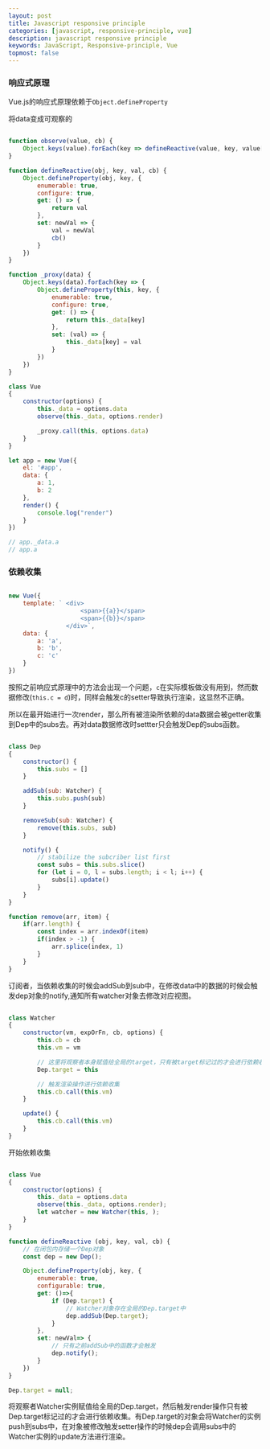 ```yaml
---
layout: post
title: Javascript responsive principle
categories: [javascript, responsive-principle, vue]
description: javascript responsive principle
keywords: JavaScript, Responsive-principle, Vue
topmost: false
---
```


### 响应式原理

Vue.js的响应式原理依赖于`Object.defineProperty`

将data变成可观察的

```js

function observe(value, cb) {
    Object.keys(value).forEach(key => defineReactive(value, key, value[key], cb))
}

function defineReactive(obj, key, val, cb) {
    Object.defineProperty(obj, key, {
        enumerable: true,
        configure: true,
        get: () => {
            return val
        },
        set: newVal => {
            val = newVal
            cb()
        }
    })
}

function _proxy(data) {
    Object.keys(data).forEach(key => {
        Object.defineProperty(this, key, {
            enumerable: true,
            configure: true,
            get: () => {
                return this._data[key]
            },
            set: (val) => {
                this._data[key] = val
            }
        })
    })
} 

class Vue
{
    constructor(options) {
        this._data = options.data
        observe(this._data, options.render)

        _proxy.call(this, options.data)
    }
}

let app = new Vue({
    el: '#app',
    data: {
        a: 1,
        b: 2
    },
    render() {
        console.log("render")
    }
})

// app._data.a
// app.a

```

### 依赖收集

```js

new Vue({
    template: ` <div>
                    <span>{{a}}</span>
                    <span>{{b}}</span>
                </div>`,
    data: {
        a: 'a',
        b: 'b',
        c: 'c'
    }
})

```

按照之前响应式原理中的方法会出现一个问题，`c`在实际模板做没有用到，然而数据修改(`this.c = d`)时，同样会触发c的setter导致执行渲染，这显然不正确。

所以在最开始进行一次render，那么所有被渲染所依赖的data数据会被getter收集到Dep中的subs去。再对data数据修改时settter只会触发Dep的subs函数。

```js

class Dep
{
    constructor() {
        this.subs = []
    }

    addSub(sub: Watcher) {
        this.subs.push(sub)
    }

    removeSub(sub: Watcher) {
        remove(this.subs, sub)
    }

    notify() {
        // stabilize the subcriber list first
        const subs = this.subs.slice()
        for (let i = 0, l = subs.length; i < l; i++) {
            subs[i].update()
        }
    }
}

function remove(arr, item) {
    if(arr.length) {
        const index = arr.indexOf(item)
        if(index > -1) {
            arr.splice(index, 1)
        }
    }
}

```

订阅者，当依赖收集的时候会addSub到sub中，在修改data中的数据的时候会触发dep对象的notify,通知所有watcher对象去修改对应视图。

```js

class Watcher
{
    constructor(vm, expOrFn, cb, options) {
        this.cb = cb
        this.vm = vm

        // 这里将观察者本身赋值给全局的target，只有被target标记过的才会进行依赖收集
        Dep.target = this

        // 触发渲染操作进行依赖收集
        this.cb.call(this.vm)
    }

    update() {
        this.cb.call(this.vm)
    }
}

```

开始依赖收集

```js

class Vue
{
    constructor(options) {
        this._data = options.data
        observe(this._data, options.render);
        let watcher = new Watcher(this, );
    }
}

function defineReactive (obj, key, val, cb) {
    // 在闭包内存储一个Dep对象
    const dep = new Dep();

    Object.defineProperty(obj, key, {
        enumerable: true,
        configurable: true,
        get: ()=>{
            if (Dep.target) {
                // Watcher对象存在全局的Dep.target中
                dep.addSub(Dep.target);
            }
        },
        set: newVal=> {
            // 只有之前addSub中的函数才会触发
            dep.notify();
        }
    })
}

Dep.target = null;

```

将观察者Watcher实例赋值给全局的Dep.target，然后触发render操作只有被Dep.target标记过的才会进行依赖收集。有Dep.target的对象会将Watcher的实例push到subs中，在对象被修改触发setter操作的时候dep会调用subs中的Watcher实例的update方法进行渲染。